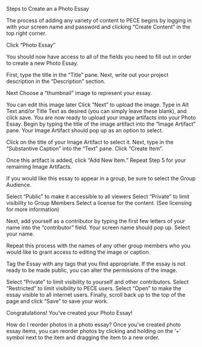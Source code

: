 
Steps to Create an a Photo Essay

The process of adding any variety of content to PECE begins by logging in with your screen name and password and clicking “Create Content” in the top right corner.

Click “Photo Essay”



You should now have access to all of the fields you need to fill out in order to create a new Photo Essay.

First, type the title in the “Title” pane.
Next, write out your project description in the “Description” section.

Next Choose a “thumbnail” image to represent your essay.

You can edit this image later
Click “Next” to upload the image. Type in Alt Text and/or Title Text as desired (you can simply leave these blank), and click save.
You are now ready to upload your image artifacts into your Photo Essay.
Begin by typing the title of the image artifact into the “Image Artifact” pane. Your Image Artifact should pop up as an option to select.

Click on the title of your Image Artifact to select it.
Next, type in the “Substantive Caption” into the “Text” pane.
Click “Create Item”.


Once this artifact is added, click “Add New Item.” Repeat Step 5 for your remaining Image Artifacts.



If you would like this essay to appear in a group, be sure to select the Group Audience.

Select “Public” to make it accessible to all viewers
Select “Private” to limit visibility to Group Members
Select a license for the content. (See licensing for more information)



Next, add yourself as a contributor by typing the first few letters of your name into the “contributor” field. Your screen name should pop up. Select your name.

Repeat this process with the names of any other group members who you would like to grant access to editing the image or caption.


Tag the Essay with any tags that you find appropriate.
If the essay is not ready to be made public, you can alter the permissions of the image.

Select “Private” to limit visibility to yourself and other contributors.
Select “Restricted” to limit visibility to PECE users.
Select “Open” to make the essay visible to all internet users.
Finally, scroll back up to the top of the page and click “Save” to save your work.



Congratulations! You’ve created your Photo Essay!

How do I reorder photos in a photo essay?
Once you’ve created photo essay items, you can reorder photos by clicking and holding on the ‘+’ symbol next to the item and dragging the item to a new order.